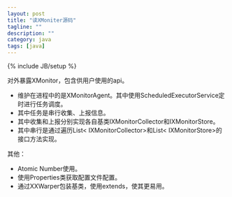 ```yaml
--- 
layout: post 
title: "读XMoniter源码" 
tagline: "" 
description: "" 
category: java 
tags: [java] 
--- 
```

{% include JB/setup %}

对外暴露XMonitor，包含供用户使用的api。

* 维护在进程中的是XMonitorAgent。其中使用ScheduledExecutorService定时进行任务调度。
* 其中任务是串行收集、上报信息。
* 其中收集和上报分别实现各自基类IXMonitorCollector和IXMonitorStore。
* 其中串行是通过遍历List< IXMonitorCollector>和List< IXMonitorStore>的接口方法实现。


其他：

* Atomic Number使用。
* 使用Properties类获取配置文件配置。
* 通过XXWarper包装基类，使用extends，使其更易用。
